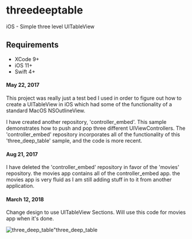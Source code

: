 # threedeeptable

iOS - Simple three level UITableView

## Requirements

- XCode 9+
- iOS 11+
- Swift 4+

#### May 22, 2017
This project was really just a test bed I used in order to figure out how to create a UITableView in iOS which had some of the functionality of a standard MacOS NSOutlineView.

I have created another repository, 'controller_embed'. This sample demonstrates how to push and pop three different UIViewControllers. The 'controller_embed' repository incorporates all of the functionality of this 'three_deep_table' sample, and the code is more recent.

#### Aug 21, 2017

I have deleted the 'controller_embed' repository in favor of the 'movies' repository. the movies app contains all of the controller_embed app. the movies app is very fluid as I am still adding stuff in to it from another application.

#### March 12, 2018

Change design to use UITableView Sections. Will use this code for movies app when it's done.

![three_deep_table](https://user-images.githubusercontent.com/4106530/37745812-47af1b98-2d34-11e8-92a8-e1a00b0633dc.png)"three_deep_table
